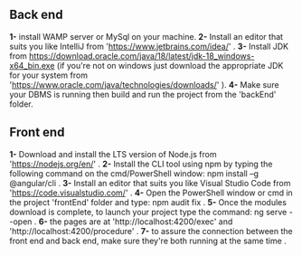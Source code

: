 ## Back end
**1-** install WAMP server or MySql on your machine.
**2-** Install an editor that suits you like IntelliJ from 'https://www.jetbrains.com/idea/' .
**3-** Install JDK from https://download.oracle.com/java/18/latest/jdk-18_windows-x64_bin.exe (if you're not on windows just download the appropriate JDK for your system from 'https://www.oracle.com/java/technologies/downloads/' ).
**4-** Make sure your DBMS is running then build and run the project from the 'backEnd' folder.

## Front end
**1-** Download and install the LTS version of Node.js from 'https://nodejs.org/en/' .
**2-** Install the CLI tool using npm by typing the following command on the cmd/PowerShell window: npm install –g @angular/cli .
**3-** Install an editor that suits you like Visual Studio Code from 'https://code.visualstudio.com/' .
**4-** Open the PowerShell window or cmd in the project 'frontEnd' folder and type: npm audit fix .
**5-** Once the modules download is complete, to launch your project type the command: ng serve --open .
**6-** the pages are at 'http://localhost:4200/exec' and 'http://localhost:4200/procedure' .
**7-** to assure the connection between the front end and back end, make sure they're both running at the same time .
